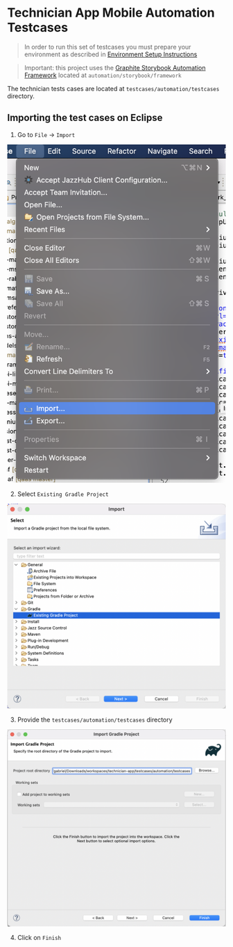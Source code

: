 # Technician App Mobile Automation Testcases

> In order to run this set of testcases you must prepare your environment as described in [Environment Setup Instructions](https://github.ibm.com/maximo-app-framework/mobile-automation-framework/Readme.md)

> Important: this project uses the [Graphite Storybook Automation Framework](https://github.ibm.com/maximo-app-framework/graphite) located at `automation/storybook/framework`

The technician tests cases are located at `testcases/automation/testcases` directory.

## Importing the test cases on Eclipse

1. Go to `File` -> `Import`

![Eclipse File Import menu](images/001-file-import-menu.png)

2. Select `Existing Gradle Project`

![Select Existing Gradle Project](images/002-select-existing-gradle-project.png)

3. Provide the `testcases/automation/testcases` directory

![Provide the testcases/automation/testcases directory](images/003-testcases-location-directory.png)

4. Click on `Finish`
